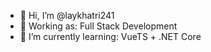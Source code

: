 - 👋 Hi, I’m @laykhatri241
- 👀 Working as: Full Stack Development
- 🌱 I’m currently learning: VueTS + .NET Core



<!---
laykhatri241/laykhatri241 is a ✨ special ✨ repository because its `README.md` (this file) appears on your GitHub profile.
You can click the Preview link to take a look at your changes.
--->
